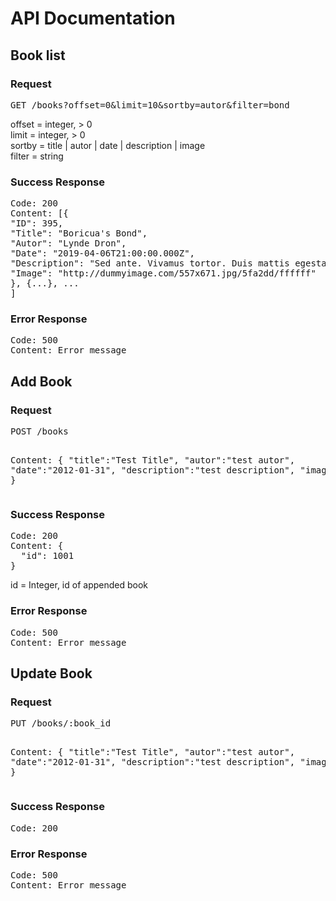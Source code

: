 <h1>API Documentation</h1>

<h2>Book list</h2>

<h3>Request</h3>
<pre>
GET /books?offset=0&limit=10&sortby=autor&filter=bond
</pre>
offset = integer, > 0
<br>
limit = integer, > 0
<br>
sortby = title | autor | date | description | image
<br>
filter = string

<h3>Success Response</h3>

<pre>
Code: 200
Content: [{
"ID": 395,
"Title": "Boricua's Bond",
"Autor": "Lynde Dron",
"Date": "2019-04-06T21:00:00.000Z",
"Description": "Sed ante. Vivamus tortor. Duis mattis egestas metus.",
"Image": "http://dummyimage.com/557x671.jpg/5fa2dd/ffffff"
}, {...}, ...
]
</pre>

<h3>Error Response</h3>

<pre>
Code: 500
Content: Error message
</pre>

<h2>Add Book</h2>

<h3>Request</h3>
<pre>
POST /books

Content: {
"title":"Test Title",
"autor":"test autor",
"date":"2012-01-31",
"description":"test description",
"image":"http://test.image.com/test.jpg"
}
</pre>

<h3>Success Response</h3>

<pre>
Code: 200
Content: {
  "id": 1001
}
</pre>

id = Integer, id of appended book

<h3>Error Response</h3>

<pre>
Code: 500
Content: Error message
</pre>

<h2>Update Book</h2>

<h3>Request</h3>
<pre>
PUT /books/:book_id

Content: {
"title":"Test Title",
"autor":"test autor",
"date":"2012-01-31",
"description":"test description",
"image":"http://test.image.com/test.jpg"
}
</pre>

<h3>Success Response</h3>

<pre>
Code: 200
</pre>

<h3>Error Response</h3>

<pre>
Code: 500
Content: Error message
</pre>
